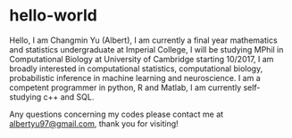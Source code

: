 # hello-world
Hello, I am Changmin Yu (Albert), I am currently a final year mathematics and statistics undergraduate at Imperial College,
I will be studying MPhil in Computational Biology at University of Cambridge starting 10/2017, I am broadly interested in
computational statistics, computational biology, probabilistic inference in machine learning and neuroscience. I am a 
competent programmer in python, R and Matlab, I am currently self-studying c++ and SQL. 

Any questions concerning my codes please contact me at albertyu97@gmail.com, thank you for visiting!
